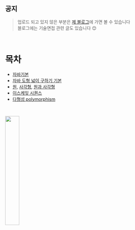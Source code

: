 
## 공지 

>  업로드 되고 있지 않은 부분은
[제 블로그](https://praybe.tistory.com/category/%EA%B8%B0%EC%88%A0%EB%A9%B4%EC%A0%91%EC%A4%80%EB%B9%84)에 가면 볼 수 있습니다 <br/>
> 블로그에는 기술면접 관련 글도 있습니다 😊 
<br/>

# 목차
- [자바기본](https://github.com/praybe/KOSMO/tree/main/eclipse-workspace/java_variable/src/java_variable)
- [자바 도형 넓이 구하기 기본](https://github.com/praybe/KOSMO/tree/main/eclipse-workspace/java_area/src)
 - [원](https://github.com/praybe/KOSMO/blob/main/eclipse-workspace/java_area/src/CircleArea.java), [사각형](https://github.com/praybe/KOSMO/blob/main/eclipse-workspace/java_area/src/RecArea.java), [원과 사각형](https://github.com/praybe/KOSMO/blob/main/in%20class/211005%20(5%20%EC%9B%90%2C6%20%EC%82%AC%EA%B0%81%ED%98%95).md)
 - [이스케잎 시퀀스](https://github.com/praybe/KOSMO/blob/main/eclipse-workspace/java_area/src/EscapeSequences.java)
- [다형성 polymorphism](https://github.com/praybe/KOSMO/tree/main/eclipse-workspace/java_polymorphism/src/edu/kosmo/ex)
<br/>
<p>
<img src="https://github.com/praybe/private/blob/62ee87b4bdfda035a22aa06504cf286e6344f76a/image/img%20(2).jpg" width="30%" height="30%">
</p>
<br/>



